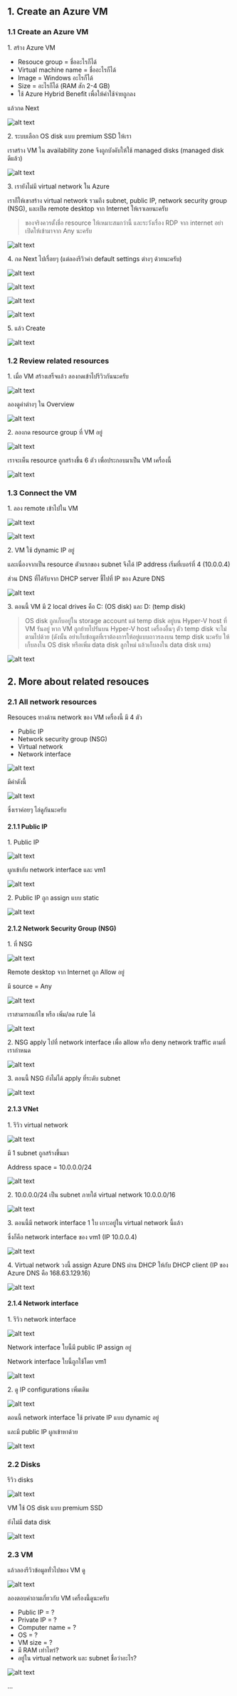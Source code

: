 ## 1. Create an Azure VM

### 1.1 Create an Azure VM

1\. สร้าง Azure VM

- Resouce group = ชื่ออะไรก็ได้
- Virtual machine name = ชื่ออะไรก็ได้
- Image = Windows อะไรก็ได้
- Size = อะไรก็ได้ (RAM สัก 2-4 GB)
- ใช้ Azure Hybrid Benefit เพื่อให้ค่าใช้จ่ายถูกลง

แล้วกด Next

![alt text](../assets/screenshots/module%2007/lab%201/image.png)

2\. ระบบเลือก OS disk แบบ premium SSD ให้เรา

เราสร้าง VM ใน availability zone จึงถูกบังคับให้ใช้ managed disks (managed disk ดีแล้ว)

![alt text](../assets/screenshots/module%2007/lab%201/image-1.png)

3\. เรายังไม่มี virtual network ใน Azure

เราก็ให้เขาสร้าง virtual network รวมถึง subnet, public IP, network security group (NSG), และเปิด remote desktop จาก Internet ให้เราเลยนะครับ

> ของจริงควรตั้งชื่อ resource ให้เหมาะสมกว่านี้ และระวังเรื่อง RDP จาก internet อย่าเปิดให้เข้ามาจาก Any นะครับ

![alt text](../assets/screenshots/module%2007/lab%201/image-2.png)

4\. กด Next ไปเรื่อยๆ (แต่ลองรีวิวค่า default settings ต่างๆ ด้วยนะครับ)

![alt text](../assets/screenshots/module%2007/lab%201/image-3.png)

![alt text](../assets/screenshots/module%2007/lab%201/image-4.png)

![alt text](../assets/screenshots/module%2007/lab%201/image-5.png)

![alt text](../assets/screenshots/module%2007/lab%201/image-6.png)

5\. แล้ว Create

![alt text](../assets/screenshots/module%2007/lab%201/image-7.png)

### 1.2 Review related resources

1\. เมื่อ VM สร้างเสร็จแล้ว ลองกดเข้าไปรีวิวกันนะครับ

![alt text](../assets/screenshots/module%2007/lab%201/image-8.png)

ลองดูค่าต่างๆ ใน Overview

![alt text](../assets/screenshots/module%2007/lab%201/image-9.png)

2\. ลองกด resource group ที่ VM อยู่

![alt text](../assets/screenshots/module%2007/lab%201/image-10.png)

เราจะเห็น resource ถูกสร้างขึ้น 6 ตัว เพื่อประกอบมาเป็น VM เครื่องนี้

![alt text](../assets/screenshots/module%2007/lab%201/image-11.png)

### 1.3 Connect the VM

1\. ลอง remote เข้าไปใน VM

![alt text](../assets/screenshots/module%2007/lab%201/image-12.png)

![alt text](../assets/screenshots/module%2007/lab%201/image-13.png)

2\. VM ใช้ dynamic IP อยู่

และเนื่องจากเป็น resource ตัวแรกของ subnet จึงได้ IP address เริ่มที่เบอร์ที่ 4 (10.0.0.4)

ส่วน DNS ที่ได้รับจาก DHCP server ชี้ไปที่ IP ของ Azure DNS

![alt text](../assets/screenshots/module%2007/lab%201/image-15.png)

3\. ตอนนี้ VM มี 2 local drives คือ C: (OS disk) และ D: (temp disk)

> OS disk ถูกเก็บอยู่ใน storage account แต่ temp disk อยู่บน Hyper-V host ที่ VM รันอยู่ หาก VM ถูกย้ายไปรันบน Hyper-V host เครื่องอื่นๆ ตัว temp disk จะไม่ตามไปด้วย (ดังนั้น อย่าเก็บข้อมูลที่เราต้องการให้อยู่แบบถาวรลงบน temp disk นะครับ ให้เก็บลงใน OS disk หรือเพิ่ม data disk ลูกใหม่ แล้วเก็บลงใน data disk แทน)

![alt text](../assets/screenshots/module%2007/lab%201/image-14.png)

## 2. More about related resouces

### 2.1 All network resources

Resouces ทางด้าน network ของ VM เครื่องนี้ มี 4 ตัว

- Public IP
- Network security group (NSG)
- Virtual network
- Network interface

![alt text](../assets/screenshots/module%2007/lab%201/image-17.png)

มีค่าดังนี้

![alt text](../assets/screenshots/module%2007/lab%201/image-18.png)

ซึ่งเราค่อยๆ ไล่ดูกันนะครับ

#### 2.1.1 Public IP

1\. Public IP

![alt text](../assets/screenshots/module%2007/lab%201/image-19.png)

ผูกเข้ากับ network interface และ vm1

![alt text](../assets/screenshots/module%2007/lab%201/image-24.png)

2\. Public IP ถูก assign แบบ static

![alt text](../assets/screenshots/module%2007/lab%201/image-25.png)

#### 2.1.2 Network Security Group (NSG)

1\. ที่ NSG

![alt text](../assets/screenshots/module%2007/lab%201/image-20.png)

Remote desktop จาก Internet ถูก Allow อยู่

มี source = Any

![alt text](../assets/screenshots/module%2007/lab%201/image-26.png)

เราสามารถแก้ไข หรือ เพิ่ม/ลด rule ได้

![alt text](../assets/screenshots/module%2007/lab%201/image-27.png)

2\. NSG apply ไปที่ network interface เพื่อ allow หรือ deny network traffic ตามที่เรากำหนด

![alt text](../assets/screenshots/module%2007/lab%201/image-28.png)

3\. ตอนนี้ NSG ยังไม่ได้ apply ที่ระดับ subnet

![alt text](../assets/screenshots/module%2007/lab%201/image-29.png)

#### 2.1.3 VNet

1\. รีวิว virtual network

![alt text](../assets/screenshots/module%2007/lab%201/image-21.png)

มี 1 subnet ถูกสร้างขึ้นมา

Address space = 10.0.0.0/24

![alt text](../assets/screenshots/module%2007/lab%201/image-31.png)

2\. 10.0.0.0/24 เป็น subnet ภายใต้ virtual network 10.0.0.0/16

![alt text](../assets/screenshots/module%2007/lab%201/image-32.png)

3\. ตอนนี้มี network interface 1 ใบ เกาะอยู่ใน virtual network นี้แล้ว

ซึ่งก็คือ network interface ของ vm1 (IP 10.0.0.4)

![alt text](../assets/screenshots/module%2007/lab%201/image-33.png)

4\. Virtual network วงนี้ assign Azure DNS ผ่าน DHCP ให้กับ DHCP client (IP ของ Azure DNS คือ 168.63.129.16)

![alt text](../assets/screenshots/module%2007/lab%201/image-34.png)

#### 2.1.4 Network interface

1\. รีวิว network interface

![alt text](../assets/screenshots/module%2007/lab%201/image-22.png)

Network interface ใบนี้มี public IP assign อยู่

Network interface ใบนี้ถูกใช้โดย vm1

![alt text](../assets/screenshots/module%2007/lab%201/image-35.png)

2\. ดู IP configurations เพิ่มเติม

![alt text](../assets/screenshots/module%2007/lab%201/image-36.png)

ตอนนี้ network interface ใช้ private IP แบบ dynamic อยู่

และมี public IP ผูกเข้าหาด้วย

![alt text](../assets/screenshots/module%2007/lab%201/image-37.png)

### 2.2 Disks

รีวิว disks

![alt text](../assets/screenshots/module%2007/lab%201/image-38.png)

VM ใช้ OS disk แบบ premium SSD

ยังไม่มี data disk

![alt text](../assets/screenshots/module%2007/lab%201/image-39.png)

### 2.3 VM

แล้วลองรีวิวข้อมูลทั่วไปของ VM ดู

![alt text](../assets/screenshots/module%2007/lab%201/image-40.png)

ลองตอบคำถามเกี่ยวกับ VM เครื่องนี้ดูนะครับ

- Public IP = ?
- Private IP = ?
- Computer name = ?
- OS = ?
- VM size = ?
- มี RAM เท่าไหร่?
- อยู่ใน virtual network และ subnet ชื่อว่าอะไร?

![alt text](../assets/screenshots/module%2007/lab%201/image-41.png)

...